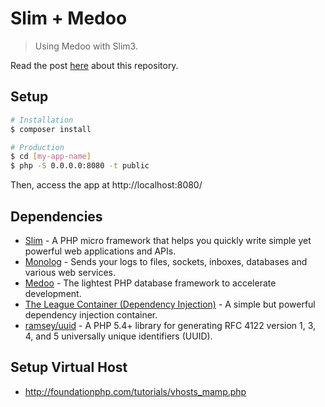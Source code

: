 # Slim + Medoo

> Using Medoo with Slim3.

Read the post [here](https://www.codementor.io/lautiamkok/using-eloquent-doctrine-dbal-or-medoo-with-slim-3-byr7kyj59) about this repository.

## Setup

``` bash
# Installation
$ composer install

# Production
$ cd [my-app-name]
$ php -S 0.0.0.0:8080 -t public
```

Then, access the app at http://localhost:8080/

## Dependencies

* [Slim](https://www.slimframework.com/docs/) - A PHP micro framework that helps you quickly write simple yet powerful web applications and APIs.
* [Monolog](https://github.com/Seldaek/monolog) - Sends your logs to files, sockets, inboxes, databases and various web services.
* [Medoo](https://medoo.in/doc) - The lightest PHP database framework to accelerate development.
* [The League Container (Dependency Injection)](https://github.com/thephpleague/container) - A simple but powerful dependency injection container.
* [ramsey/uuid](https://github.com/ramsey/uuid) - A PHP 5.4+ library for generating RFC 4122 version 1, 3, 4, and 5 universally unique identifiers (UUID).

## Setup Virtual Host

* http://foundationphp.com/tutorials/vhosts_mamp.php